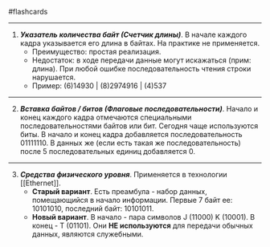 #flashcards
***
1. ***Указатель количества байт (Счетчик длины)***.
	В начале каждого кадра указывается его длина в байтах. На практике не применяется.
	- Преимущество: простая реализация.
	- Недостаток: в ходе передачи данные могут искажаться (прим: длина). При любой ошибке последовательность чтения строки нарушается.
	- Пример: (6)14930 | (8)2974916 | (4)537
***
2. ***Вставка байтов / битов (Флаговые последовательности)***.
	Начало и конец каждого кадра отмечаются специальными последовательностями байтов или бит. Сегодня чаще используются биты. В начало и конец кадра добавляется последовательность 01111110. В данных же (если есть такая же последовательность) после 5 последовательных единиц добавляется 0.
***
3. ***Средства физического уровня***.
	Применяется в технологии [[Ethernet]].
	- **Старый вариант**. Есть преамбула - набор данных, помещающийся в начало информации. Первые 7 байт ее: 10101010, последний байт: 10101011.
	- **Новый вариант**. В начало - пара символов J (11000)  K (10001). В конец - T (01101). Они **НЕ используются** для передачи обычных данных, являются служебными.
<!--SR:!2025-09-24,3,250-->